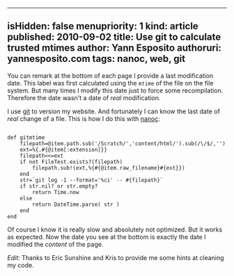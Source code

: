 -----
isHidden:       false
menupriority:   1
kind:           article
published: 2010-09-02
title: Use git to calculate trusted mtimes
author: Yann Esposito
authoruri: yannesposito.com
tags:  nanoc, web, git
-----

You can remark at the bottom of each page I provide a last modification date.
This label was first calculated using the `mtime` of the file on the file system.
But many times I modify this date just to force some recompilation. 
Therefore the date wasn't a date of _real_ modification.

I use [git](http://git-scm.org) to version my website.
And fortunately I can know the last date of _real_ change of a file.
This is how I do this with [nanoc](http://nanoc.stoneship.org):

<code class="ruby" file="gitmtime.rb">
def gitmtime
    filepath=@item.path.sub('/Scratch/','content/html/').sub(/\/$/,'')
    ext=%{.#{@item[:extension]}}
    filepath<<=ext
    if not FileTest.exists?(filepath)
        filepath.sub!(ext,%{#{@item.raw_filename}#{ext}})
    end
    str=`git log -1 --format='%ci' -- #{filepath}`
    if str.nil? or str.empty?
        return Time.now
    else
        return DateTime.parse( str )
    end
end
</code></pre>

Of course I know it is really slow and absolutely not optimized.
But it works as expected.
Now the date you see at the bottom is exactly the date I modified the _content_ of the page.

_Edit_:
Thanks to Eric Sunshine and Kris to provide me some hints at cleaning my code.
